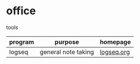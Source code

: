 # office

tools 

| program | purpose | homepage |
| --- | --- | --- |
| logseq | general note taking | [logseq.org](https://logseq.org) |
